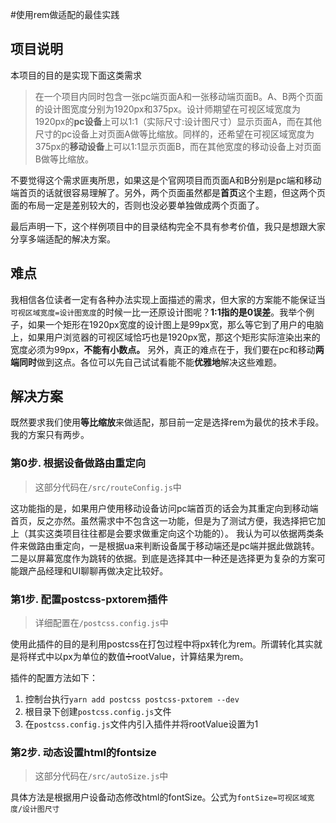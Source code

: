 #使用rem做适配的最佳实践
## 项目说明
本项目的目的是实现下面这类需求
> 在一个项目内同时包含一张pc端页面A和一张移动端页面B。A、B两个页面的设计图宽度分别为1920px和375px。设计师期望在可视区域宽度为1920px的**pc设备**上可以1:1（实际尺寸:设计图尺寸）显示页面A，而在其他尺寸的pc设备上对页面A做等比缩放。同样的，还希望在可视区域宽度为375px的**移动设备**上可以1:1显示页面B，而在其他宽度的移动设备上对页面B做等比缩放。

不要觉得这个需求匪夷所思，如果这是个官网项目而页面A和B分别是pc端和移动端首页的话就很容易理解了。另外，两个页面虽然都是**首页**这个主题，但这两个页面的布局一定是差别较大的，否则也没必要单独做成两个页面了。

最后声明一下，这个样例项目中的目录结构完全不具有参考价值，我只是想跟大家分享多端适配的解决方案。

## 难点
我相信各位读者一定有各种办法实现上面描述的需求，但大家的方案能不能保证当`可视区域宽度=设计图宽度`的时候一比一还原设计图呢？**1:1指的是0误差**。我举个例子，如果一个矩形在1920px宽度的设计图上是99px宽，那么等它到了用户的电脑上，如果用户浏览器的可视区域恰巧也是1920px宽，那这个矩形实际渲染出来的宽度必须为99px，**不能有小数点。** 另外，真正的难点在于，我们要在pc和移动**两端同时**做到这点。各位可以先自己试试看能不能**优雅地**解决这些难题。

## 解决方案
既然要求我们使用**等比缩放**来做适配，那目前一定是选择rem为最优的技术手段。我的方案只有两步。
### 第0步. 根据设备做路由重定向
> 这部分代码在`/src/routeConfig.js`中

这功能指的是，如果用户使用移动设备访问pc端首页的话会为其重定向到移动端首页，反之亦然。虽然需求中不包含这一功能，但是为了测试方便，我选择把它加上（其实这类项目往往都是会要求做重定向这个功能的）。
我认为可以依据两类条件来做路由重定向，一是根据ua来判断设备属于移动端还是pc端并据此做跳转。二是以屏幕宽度作为跳转的依据。到底是选择其中一种还是选择更为复杂的方案可能跟产品经理和UI聊聊再做决定比较好。

### 第1步. 配置postcss-pxtorem插件
> 详细配置在`/postcss.config.js`中

使用此插件的目的是利用postcss在打包过程中将px转化为rem。所谓转化其实就是将样式中以px为单位的数值➗rootValue，计算结果为rem。

插件的配置方法如下：
1. 控制台执行`yarn add postcss postcss-pxtorem --dev`
2. 根目录下创建`postcss.config.js`文件
3. 在`postcss.config.js`文件内引入插件并将rootValue设置为1

### 第2步. 动态设置html的fontsize
> 这部分代码在`/src/autoSize.js`中

具体方法是根据用户设备动态修改html的fontSize。公式为`fontSize=可视区域宽度/设计图尺寸`


